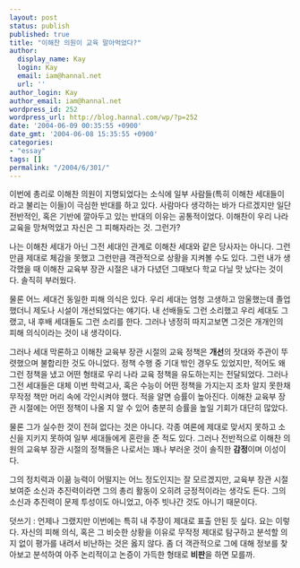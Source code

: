 ```yaml
---
layout: post
status: publish
published: true
title: "이해찬 의원이 교육 말아먹었다?"
author:
  display_name: Kay
  login: Kay
  email: iam@hannal.net
  url: ''
author_login: Kay
author_email: iam@hannal.net
wordpress_id: 252
wordpress_url: http://blog.hannal.com/wp/?p=252
date: '2004-06-09 00:35:55 +0900'
date_gmt: '2004-06-08 15:35:55 +0900'
categories:
- "essay"
tags: []
permalink: "/2004/6/301/"
---
```

<p>이번에 총리로 이해찬 의원이 지명되었다는 소식에 일부 사람들(특히 이해찬 세대들이라고 불리는 이들)이 극심한 반대를 하고 있다. 사람마다 생각하는 바가 다르겠지만 일단 전반적인, 혹은 기반에 깔아두고 있는 반대의 이유는 공통적이었다. 이해찬이 우리 나라 교육을 망쳐먹었고 자신은 그 피해자라는 것. 그런가?</p>
<p>나는 이해찬 세대가 아닌 그전 세대인 관계로 이해찬 세대와 같은 당사자는 아니다. 그런만큼 제대로 체감을 못했고 그런만큼 객관적으로 상황을 지켜볼 수도 있다. 그런 내가 생각했을 때 이해찬 교육부 장관 시절은 내가 다녔던 그때보다 학교 다닐 맛 났다는 것이다. 솔직히 부러웠다.</p>
<p>물론 어느 세대건 동일한 피해 의식은 있다. 우리 세대는 엄청 고생하고 암울했는데 졸업했더니 제도나 시설이 개선되었다는 얘기다. 내 선배들도 그런 소리했고 우리 세대도 그랬고, 내 후배 세대들도 그런 소리를 한다. 그러나 냉정히 따지고보면 그것은 개개인의 피해 의식이라는 것이 내 생각이다.</p>
<p>그러나 세대 막론하고 이해찬 교육부 장관 시절의 교육 정책은 <b>개선</b>의 잣대와 주관이 뚜렷했으며 불합리한 것도 아니었다. 정책 수행 중 기대 밖인 경우도 있었지만, 적어도 왜 그런 정책을 냈고 어떤 형태로 우리 나라 교육 정책을 유도하는지는 전달되었다. 그러나 그전 세대들은 대체 이번 학력고사, 혹은 수능이 어떤 정책을 가지는지 조차 알지 못한채 무작정 책만 머리 속에 각인시켜야 했다. 적을 알면 승률이 높아진다. 이해찬 교육부 장관 시절에는 어떤 정책이 나올 지 알 수 있어 충분히 승률을 높일 기회가 대단히 많았다.</p>
<p>물론 그가 실수한 것이 전혀 없다는 것은 아니다. 각종 여론에 제대로 맞서지 못하고 소신을 지키지 못하여 일부 세대들에게 혼란을 준 적도 있다. 그러나 전반적으로 이해찬 의원의 교육부 장관 시절의 정책들은 나로서는 꽤나 부러운 것이 솔직한 <b>감정</b>이며 이성이다.</p>
<p>그의 정치력과 이끎 능력이 어떨지는 어느 정도인지는 잘 모르겠지만, 교육부 장관 시절 보여준 소신과 추진력이라면 그의 총리 활동이 오히려 긍정적이라는 생각도 든다. 그의 소신과 추진력이 문제 투성이도 아니었고, 아주 빗나간 것도 아니기 때문이다.</p>
<p>덧쓰기 : 언제나 그랬지만 이번에는 특히 내 주장이 제대로 표출 안된 듯 싶다. 요는 이렇다. 자신의 피해 의식, 혹은 그 비슷한 상황을 이유로 무작정 제대로 탐구하고 분석할 의지 없이 평가를 내려서 비난하는 것은 옳지 않다. 좀 더 객관적으로 그에 대해 정보를 찾아보고 분석하여 아주 논리적이고 논증이 가득한 형태로 <b>비판</b>을 하면 모를까.</p>
